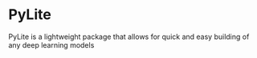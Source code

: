 # PyLite

PyLite is a lightweight package that allows for quick and easy building of any deep learning models